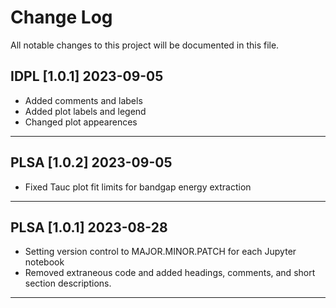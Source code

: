 # Change Log
All notable changes to this project will be documented in this file.

## IDPL \[1.0.1\] 2023-09-05
- Added comments and labels
- Added plot labels and legend
- Changed plot appearences
***
## PLSA \[1.0.2\] 2023-09-05
- Fixed Tauc plot fit limits for bandgap energy extraction
***
## PLSA \[1.0.1\] 2023-08-28
- Setting version control to MAJOR.MINOR.PATCH for each Jupyter notebook
- Removed extraneous code and added headings, comments, and short section descriptions.
***